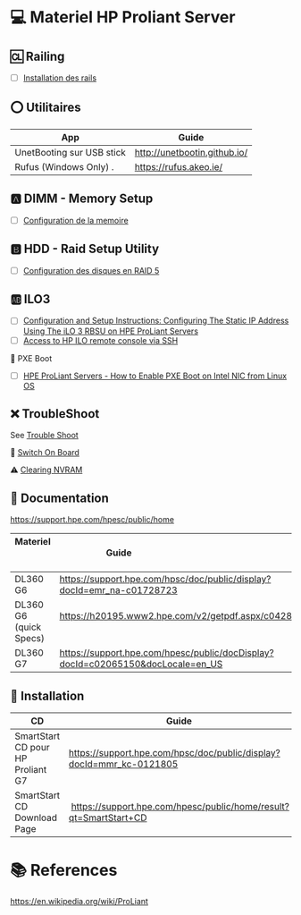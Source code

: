 
# :computer: Materiel HP Proliant Server

## :cl: Railing

- [ ] [Installation des rails](https://www.youtube.com/watch?v=MTtL-yPS_4I)


## :o: Utilitaires
| App                               | Guide                                                         |
|-----------------------------------|---------------------------------------------------------------|
|  UnetBooting sur USB stick        | http://unetbootin.github.io/                                  |
|  Rufus (Windows Only) .           | https://rufus.akeo.ie/                                        |

## :a: DIMM - Memory Setup
 
- [ ] [Configuration de la memoire](DIMM) 


## :b: HDD - Raid Setup Utility
 
- [ ] [Configuration des disques en RAID 5](RAID) 

## :ab: ILO3

- [ ] [Configuration and Setup Instructions: Configuring The Static IP Address Using The iLO 3 RBSU on HPE ProLiant Servers](https://support.hpe.com/hpesc/public/docDisplay?docId=mmr_kc-0103121)
- [ ] [Access to HP ILO remote console via SSH](https://wysotsky.info/access-to-hp-ilo-remote-console-via-ssh)

:magnet: PXE Boot

- [ ] [HPE ProLiant Servers - How to Enable PXE Boot on Intel NIC from Linux OS](https://support.hpe.com/hpesc/public/docDisplay?docId=mmr_kc-0125810)

## :x: TroubleShoot

See [Trouble Shoot](TroubleShoot) 

:round_pushpin: [Switch On Board](https://support.hpe.com/hpesc/public/docDisplay?docId=c02206928&docLocale=en_US)

:warning: [Clearing NVRAM](https://www.running-system.com/how-to-clear-or-reset-a-hp-server-gen9-nvram-using-system-maintenance-switch-on-the-system-board)


## :closed_book: Documentation

https://support.hpe.com/hpesc/public/home

| Materiel                | Guide                                                                  |LG|
|-------------------------|------------------------------------------------------------------------|--|
| DL360 G6                | https://support.hpe.com/hpsc/doc/public/display?docId=emr_na-c01728723 |FR|
| DL360 G6 (quick Specs)  | https://h20195.www2.hpe.com/v2/getpdf.aspx/c04284365.pdf               |EN|
| DL360 G7                | https://support.hpe.com/hpesc/public/docDisplay?docId=c02065150&docLocale=en_US |EN|




## :open_book: Installation

| CD                                | Guide                                                         |
|-----------------------------------|---------------------------------------------------------------|
| SmartStart CD pour HP Proliant G7 | https://support.hpe.com/hpsc/doc/public/display?docId=mmr_kc-0121805 |
| SmartStart CD Download Page       |  https://support.hpe.com/hpesc/public/home/result?qt=SmartStart+CD   |

# :books: References

https://en.wikipedia.org/wiki/ProLiant
